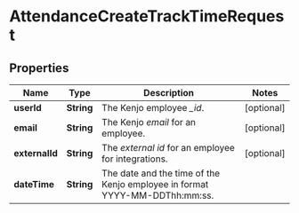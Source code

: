 

# AttendanceCreateTrackTimeRequest


## Properties

| Name | Type | Description | Notes |
|------------ | ------------- | ------------- | -------------|
|**userId** | **String** | The Kenjo employee *_id*. |  [optional] |
|**email** | **String** | The Kenjo *email* for an employee. |  [optional] |
|**externalId** | **String** | The *external id* for an employee for integrations. |  [optional] |
|**dateTime** | **String** | The date and the time of the Kenjo employee in format YYYY-MM-DDThh:mm:ss. |  |



